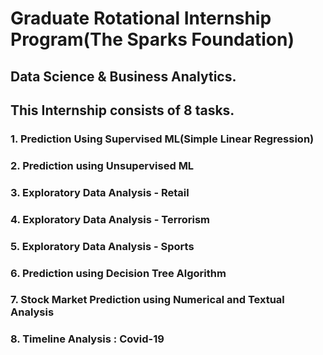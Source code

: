 # Graduate Rotational Internship Program(The Sparks Foundation)

## Data Science & Business Analytics.
## This Internship consists of 8 tasks.
 ### 1. Prediction Using Supervised ML(Simple Linear Regression)
 ### 2. Prediction using Unsupervised ML
 ### 3. Exploratory Data Analysis - Retail
 ### 4. Exploratory Data Analysis - Terrorism
 ### 5. Exploratory Data Analysis - Sports
 ### 6. Prediction using Decision Tree Algorithm
 ### 7. Stock Market Prediction using Numerical and Textual Analysis
 ### 8. Timeline Analysis : Covid-19

